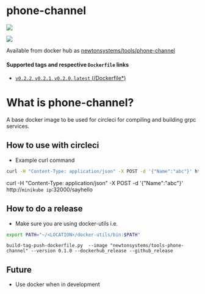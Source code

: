# phone-channel


[![](https://images.microbadger.com/badges/image/newtonsystems/tools-phone-channel:0.2.2.svg)](https://microbadger.com/images/newtonsystems/tools-phone-channel:0.2.2 "Get your own image badge on microbadger.com")

[![](https://images.microbadger.com/badges/version/newtonsystems/tools-phone-channel:0.2.2.svg)](https://microbadger.com/images/newtonsystems/tools-phone-channel:0.2.2 "Get your own version badge on microbadger.com")

Available from docker hub as [newtonsystems/tools/phone-channel](https://hub.docker.com/r/newtonsystems/tools-phone-channel/)

#### Supported tags and respective `Dockerfile` links

-    [`v0.2.2`, `v0.2.1`, `v0.2.0`, `latest` (/Dockerfile*)](https://github.com/newtonsystems/devops/blob/master/tools/phone-channel/Dockerfile)

# What is phone-channel?

A base docker image to be used for circleci for compiling and building grpc services.


## How to use with circleci

- Example curl command

```bash
curl -H "Content-Type: application/json" -X POST -d '{"Name":"abc"}' http://`minikube ip`:32000/sayhello
```


curl -H "Content-Type: application/json" -X POST -d '{"Name":"abc"}' http://`minikube ip`:32000/sayhello 






## How to do a release
- Make sure you are using docker-utils 
i.e.

```bash
export PATH="~/<LOCATION>/docker-utils/bin:$PATH"
```

```
build-tag-push-dockerfile.py  --image "newtonsystems/tools-phone-channel" --version 0.1.0 --dockerhub_release --github_release
```


## Future

- Use docker when in development 
